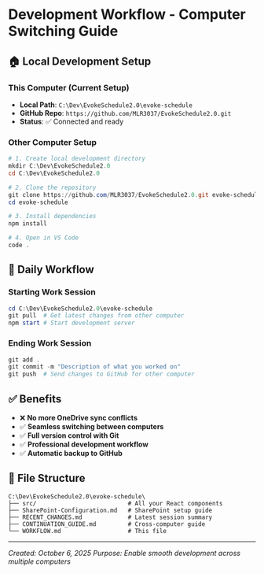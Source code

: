 # Development Workflow - Computer Switching Guide

## 🏠 **Local Development Setup**

### **This Computer (Current Setup)**
- **Local Path**: `C:\Dev\EvokeSchedule2.0\evoke-schedule`
- **GitHub Repo**: `https://github.com/MLR3037/EvokeSchedule2.0.git`
- **Status**: ✅ Connected and ready

### **Other Computer Setup**
```powershell
# 1. Create local development directory
mkdir C:\Dev\EvokeSchedule2.0
cd C:\Dev\EvokeSchedule2.0

# 2. Clone the repository
git clone https://github.com/MLR3037/EvokeSchedule2.0.git evoke-schedule
cd evoke-schedule

# 3. Install dependencies
npm install

# 4. Open in VS Code
code .
```

## 🔄 **Daily Workflow**

### **Starting Work Session**
```powershell
cd C:\Dev\EvokeSchedule2.0\evoke-schedule
git pull  # Get latest changes from other computer
npm start # Start development server
```

### **Ending Work Session**
```powershell
git add .
git commit -m "Description of what you worked on"
git push  # Send changes to GitHub for other computer
```

## ✅ **Benefits**
- ❌ **No more OneDrive sync conflicts**
- ✅ **Seamless switching between computers**
- ✅ **Full version control with Git**
- ✅ **Professional development workflow**
- ✅ **Automatic backup to GitHub**

## 📁 **File Structure**
```
C:\Dev\EvokeSchedule2.0\evoke-schedule\
├── src/                          # All your React components
├── SharePoint-Configuration.md   # SharePoint setup guide
├── RECENT_CHANGES.md             # Latest session summary
├── CONTINUATION_GUIDE.md         # Cross-computer guide
└── WORKFLOW.md                   # This file
```

---
*Created: October 6, 2025*
*Purpose: Enable smooth development across multiple computers*